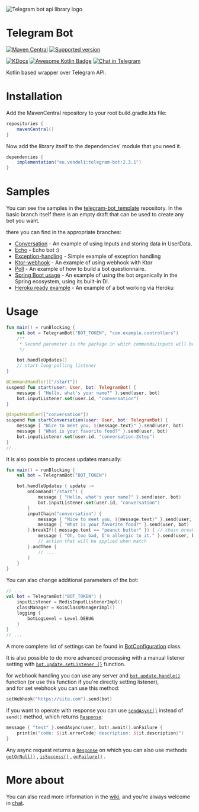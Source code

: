 ![Telegram bot api library logo](https://user-images.githubusercontent.com/3987067/180802441-966bb058-919b-4e1c-82c1-2b210cc9a94e.png)

# Telegram Bot

[![Maven Central](https://maven-badges.herokuapp.com/maven-central/eu.vendeli/telegram-bot/badge.svg)](https://maven-badges.herokuapp.com/maven-central/eu.vendeli/telegram-bot)
[![Supported version](https://img.shields.io/badge/Bot%20API-6.3-blue)](https://core.telegram.org/bots/api-changelog#november-5-2022)

[![KDocs](https://img.shields.io/static/v1?label=Dokka&message=KDocs&color=blue&logo=kotlin)](https://vendelieu.github.io/telegram-bot/)
[![Awesome Kotlin Badge](https://kotlin.link/awesome-kotlin.svg)](https://github.com/KotlinBy/awesome-kotlin) [![Chat in Telegram](https://img.shields.io/static/v1?label=Telegram&message=Chat&color=blue&logo=telegram)](https://t.me/vennyTgBotAPI)

Kotlin based wrapper over Telegram API.

# Installation

Add the MavenCentral repository to your root build.gradle.kts file:

```gradle
repositories {
    mavenCentral()
}
```

Now add the library itself to the dependencies' module that you need it.

```gradle
dependencies {
    implementation("eu.vendeli:telegram-bot:2.3.1")
}
```

# Samples

You can see the samples in the [telegram-bot_template](https://github.com/vendelieu/telegram-bot_template) repository.
In the basic branch itself there is an empty draft that can be used to create any bot you want.

there you can find in the appropriate branches:

- [Conversation](https://github.com/vendelieu/telegram-bot_template/tree/conversation) - An example of using Inputs and
  storing data in UserData.
- [Echo](https://github.com/vendelieu/telegram-bot_template/tree/echo) - Echo bot :)
- [Exception-handling](https://github.com/vendelieu/telegram-bot_template/tree/exception-handling) - Simple example of
  exception handling
- [Ktor-webhook](https://github.com/vendelieu/telegram-bot_template/tree/ktor-webhook) - An example of using webhook
  with Ktor
- [Poll](https://github.com/vendelieu/telegram-bot_template/tree/poll) - An example of how to build a bot questionnaire.
- [Spring Boot usage](https://github.com/vendelieu/telegram-bot_template/tree/spring-bot) - An example of using the bot
  organically in the Spring ecosystem, using its built-in DI.
- [Heroku ready example](https://github.com/vendelieu/telegram-bot_template/tree/heroku) - An example of a bot working
  via Heroku

# Usage

```kotlin
fun main() = runBlocking {
    val bot = TelegramBot("BOT_TOKEN", "com.example.controllers")
    /**
     * Second parameter is the package in which commands/inputs will be searched.
     */

    bot.handleUpdates()
    // start long-polling listener
}

@CommandHandler(["/start"])
suspend fun start(user: User, bot: TelegramBot) {
    message { "Hello, what's your name?" }.send(user, bot)
    bot.inputListener.set(user.id, "conversation")
}

@InputHandler(["conversation"])
suspend fun startConversation(user: User, bot: TelegramBot) {
    message { "Nice to meet you, ${message.text}" }.send(user, bot)
    message { "What is your favorite food?" }.send(user, bot)
    bot.inputListener.set(user.id, "conversation-2step")
}
//..
```

It is also possible to process updates manually:

```kotlin
fun main() = runBlocking {
    val bot = TelegramBot("BOT_TOKEN")

    bot.handleUpdates { update ->
        onCommand("/start") {
            message { "Hello, what's your name?" }.send(user, bot)
            bot.inputListener.set(user.id, "conversation")
        }
        inputChain("conversation") {
            message { "Nice to meet you, ${message.text}" }.send(user, bot)
            message { "What is your favorite food?" }.send(user, bot)
        }.breakIf({ message.text == "peanut butter" }) { // chain break condition
            message { "Oh, too bad, I'm allergic to it." }.send(user, bot)
            // action that will be applied when match
        }.andThen {
            // ...
        }
    }
}
```

You can also change additional parameters of the bot:

```kotlin
// ...
val bot = TelegramBot("BOT_TOKEN") {
    inputListener = RedisInputListenerImpl()
    classManager = KoinClassManagerImpl()
    logging {
        botLogLevel = Level.DEBUG
    }
}
// ...
```

A more complete list of settings can be found
in [BotConfiguration](https://vendelieu.github.io/telegram-bot/-telegram%20-bot/eu.vendeli.tgbot.types.internal/-bot-configuration/index.html)
class.

It is also possible to do more advanced processing with a manual listener setting
with [`bot.update.setListener {}`](https://vendelieu.github.io/telegram-bot/-telegram%20-bot/eu.vendeli.tgbot.core/-telegram-update-handler/set-listener.html)
function.

for webhook handling you can use any server
and [`bot.update.handle()`](https://vendelieu.github.io/telegram-bot/-telegram%20-bot/eu.vendeli.tgbot.core/-telegram-update-handler/handle.html)
function (or use this function if you're directly setting listener), \
and for set webhook you can use this method:

```kotlin
setWebhook("https://site.com").send(bot)
```

if you want to operate with response you can
use [`sendAsync()`](https://vendelieu.github.io/telegram-bot/-telegram%20-bot/eu.vendeli.tgbot.interfaces/send-async.html)
instead of `send()` method, which
returns [`Response`](https://vendelieu.github.io/telegram-bot/-telegram%20-bot/eu.vendeli.tgbot.types.internal/-response/index.html):

```kotlin
message { "test" }.sendAsync(user, bot).await().onFailure {
    println("code: ${it.errorCode} description: ${it.description}")
}
```

Any async request returns
a [`Response`](https://vendelieu.github.io/telegram-bot/-telegram%20-bot/eu.vendeli.tgbot.types.internal/-response/index.html)
on which you can also use
methods [`getOrNull()`](https://vendelieu.github.io/telegram-bot/-telegram%20-bot/eu.vendeli.tgbot.types.internal/get-or-null.html)
, [`isSuccess()`](https://vendelieu.github.io/telegram-bot/-telegram%20-bot/eu.vendeli.tgbot.types.internal/is-success.html)
, [`onFailure()`](https://vendelieu.github.io/telegram-bot/-telegram%20-bot/eu.vendeli.tgbot.types.internal/on-failure.html)
.

# More about

You can also read more information in the [wiki](https://github.com/vendelieu/telegram-bot/wiki), and you're always
welcome in [chat](https://t.me/vennyTgBotAPI).
